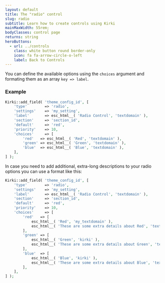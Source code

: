 ```yaml
---
layout: default
title: The "radio" control
slug: radio
subtitle: Learn how to create controls using Kirki
mainMaxWidth: 55rem;
bodyClasses: control page
returns: string
heroButtons:
  - url: ../controls
    class: white button round border-only
    icon: fa fa-arrow-circle-o-left
    label: Back to Controls
---
```


You can define the available options using the `choices` argument and formating them as an array `key => label`.

### Example

```php
Kirki::add_field( 'theme_config_id', [
	'type'        => 'radio',
	'settings'    => 'my_setting',
	'label'       => esc_html__( 'Radio Control', 'textdomain' ),
	'section'     => 'section_id',
	'default'     => 'red',
	'priority'    => 10,
	'choices'     => [
		'red'   => esc_html__( 'Red', 'textdomain' ),
		'green' => esc_html__( 'Green', 'textdomain' ),
		'blue'  => esc_html__( 'Blue', 'textdomain' ),
	],
] );
```

In case you need to add additional, extra-long descriptions to your radio options you can use a format like this:

```php
Kirki::add_field( 'theme_config_id', [
	'type'        => 'radio',
	'settings'    => 'my_setting',
	'label'       => esc_html__( 'Radio Control', 'textdomain' ),
	'section'     => 'section_id',
	'default'     => 'red',
	'priority'    => 10,
	'choices'     => [
		'red'   => [
			esc_html__( 'Red', 'my_textdomain' ),
			esc_html__( 'These are some extra details about Red', 'textdomain' ),
		],
		'green' => [
			esc_html__( 'Green', 'kirki' ),
			esc_html__( 'These are some extra details about Green', 'textdomain' ),
		],
		'blue'  => [
			esc_html__( 'Blue', 'kirki' ),
			esc_html__( 'These are some extra details about Blue', 'textdomain' ),
		],
	],
] );
```
